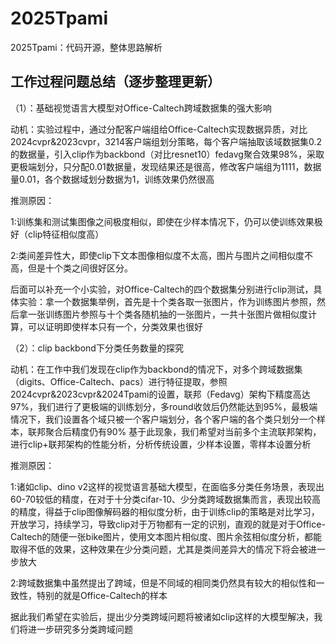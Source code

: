 # 2025Tpami
2025Tpami：代码开源，整体思路解析

## 工作过程问题总结（逐步整理更新）
（1）：基础视觉语言大模型对Office-Caltech跨域数据集的强大影响

动机：实验过程中，通过分配客户端组给Office-Caltech实现数据异质，对比2024cvpr&2023cvpr，3214客户端组划分策略，每个客户端抽取该域数据集0.2的数据量，引入clip作为backbond（对比resnet10）fedavg聚合效果98%，采取更极端划分，只分配0.01数据量，发现结果还是很高，修改客户端组为1111，数据量0.01，各个数据域划分数据为1，训练效果仍然很高

推测原因：

  1:训练集和测试集图像之间极度相似，即使在少样本情况下，仍可以使训练效果极好（clip特征相似度高） 
  
  2:类间差异性大，即使clip下文本图像相似度不太高，图片与图片之间相似度不高，但是十个类之间很好区分。
  
后面可以补充一个小实验，对Office-Caltech的四个数据集分别进行clip测试，具体实验：拿一个数据集举例，首先是十个类各取一张图片，作为训练图片参照，然后拿一张训练图片参照与十个类各随机抽的一张图片，一共十张图片做相似度计算，可以证明即使样本只有一个，分类效果也很好

（2）：clip backbond下分类任务数量的探究

动机：在工作中我们发现在clip作为backbond的情况下，对多个跨域数据集（digits、Office-Caltech、pacs）进行特征提取，参照2024cvpr&2023cvpr&2024Tpami的设置，联邦（Fedavg）架构下精度高达97%，我们进行了更极端的训练划分，多round收敛后仍然能达到95%，最极端情况下，我们设置各个域只被一个客户端划分，各个客户端的各个类只划分一个样本，联邦聚合后精度仍有90%
基于此现象，我们希望对当前多个主流联邦架构，进行clip+联邦架构的性能分析，分析传统设置，少样本设置，零样本设置分析

推测原因：

 1:诸如clip、dino v2这样的视觉语言基础大模型，在面临多分类任务场景，表现出60-70较低的精度，在对于十分类cifar-10、少分类跨域数据集而言，表现出较高的精度，得益于clip图像解码器的相似度分析，由于训练clip的策略是对比学习，开放学习，持续学习，导致clip对于万物都有一定的识别，直观的就是对于Office-Caltech的随便一张bike图片，使用文本图片相似度、图片余弦相似度分析，都能取得不低的效果，这种效果在少分类问题，尤其是类间差异大的情况下将会被进一步放大
 
 2:跨域数据集中虽然提出了跨域，但是不同域的相同类仍然具有较大的相似性和一致性，特别的就是Office-Caltech的样本

 据此我们希望在实验后，提出少分类跨域问题将被诸如clip这样的大模型解决，我们将进一步研究多分类跨域问题

